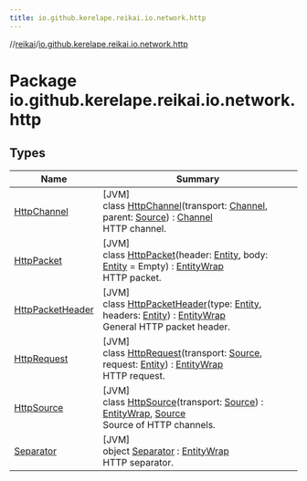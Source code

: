 ```yaml
---
title: io.github.kerelape.reikai.io.network.http
---
```

//[reikai](../../index.html)/[io.github.kerelape.reikai.io.network.http](index.html)



# Package io.github.kerelape.reikai.io.network.http



## Types


| Name | Summary |
|---|---|
| [HttpChannel](-http-channel/index.html) | [JVM]<br>class [HttpChannel](-http-channel/index.html)(transport: [Channel](../io.github.kerelape.reikai.io/-channel/index.html), parent: [Source](../io.github.kerelape.reikai.io/-source/index.html)) : [Channel](../io.github.kerelape.reikai.io/-channel/index.html)<br>HTTP channel. |
| [HttpPacket](-http-packet/index.html) | [JVM]<br>class [HttpPacket](-http-packet/index.html)(header: [Entity](../io.github.kerelape.reikai.core/-entity/index.html), body: [Entity](../io.github.kerelape.reikai.core/-entity/index.html) = Empty) : [EntityWrap](../io.github.kerelape.reikai.core/-entity-wrap/index.html)<br>HTTP packet. |
| [HttpPacketHeader](-http-packet-header/index.html) | [JVM]<br>class [HttpPacketHeader](-http-packet-header/index.html)(type: [Entity](../io.github.kerelape.reikai.core/-entity/index.html), headers: [Entity](../io.github.kerelape.reikai.core/-entity/index.html)) : [EntityWrap](../io.github.kerelape.reikai.core/-entity-wrap/index.html)<br>General HTTP packet header. |
| [HttpRequest](-http-request/index.html) | [JVM]<br>class [HttpRequest](-http-request/index.html)(transport: [Source](../io.github.kerelape.reikai.io/-source/index.html), request: [Entity](../io.github.kerelape.reikai.core/-entity/index.html)) : [EntityWrap](../io.github.kerelape.reikai.core/-entity-wrap/index.html)<br>HTTP request. |
| [HttpSource](-http-source/index.html) | [JVM]<br>class [HttpSource](-http-source/index.html)(transport: [Source](../io.github.kerelape.reikai.io/-source/index.html)) : [EntityWrap](../io.github.kerelape.reikai.core/-entity-wrap/index.html), [Source](../io.github.kerelape.reikai.io/-source/index.html)<br>Source of HTTP channels. |
| [Separator](-separator/index.html) | [JVM]<br>object [Separator](-separator/index.html) : [EntityWrap](../io.github.kerelape.reikai.core/-entity-wrap/index.html)<br>HTTP separator. |

